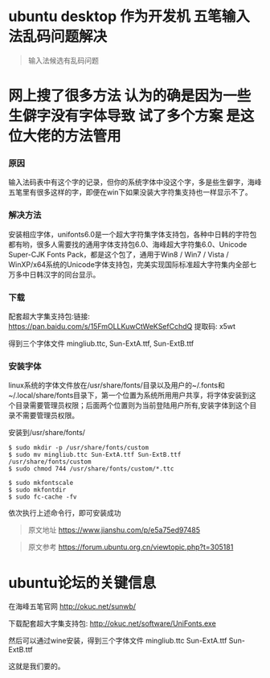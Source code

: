 # ubuntu desktop 作为开发机 五笔输入法乱码问题解决
> 输入法候选有乱码问题

# 网上搜了很多方法 认为的确是因为一些生僻字没有字体导致 试了多个方案 是这位大佬的方法管用

### 原因

输入法码表中有这个字的记录，但你的系统字体中没这个字，多是些生僻字，海峰五笔里有很多这样的字，即便在win下如果没装大字符集支持也一样显示不了。

### 解决方法

安装相应字体，unifonts6.0是一个超大字符集字体支持包，各种中日韩的字符包都有哟，很多人需要找的通用字体支持包6.0、海峰超大字符集6.0、Unicode Super-CJK Fonts Pack，都是这个包了，通用于Win8 / Win7 / Vista / WinXP/x64系统的Unicode字体支持包，完美实现国际标准超大字符集内全部七万多中日韩汉字的同台显示。

### 下载

配套超大字集支持包:链接: https://pan.baidu.com/s/15FmOLLKuwCtWeKSefCchdQ 提取码: x5wt

得到三个字体文件 mingliub.ttc, Sun-ExtA.ttf, Sun-ExtB.ttf

### 安装字体
linux系统的字体文件放在/usr/share/fonts/目录以及用户的~/.fonts和~/.local/share/fonts目录下，第一个位置为系统所用用户共享，将字体安装到这个目录需要管理员权限；后面两个位置则为当前登陆用户所有,安装字体到这个目录不需要管理员权限。

安装到/usr/share/fonts/

```
$ sudo mkdir -p /usr/share/fonts/custom
$ sudo mv mingliub.ttc Sun-ExtA.ttf Sun-ExtB.ttf /usr/share/fonts/custom
$ sudo chmod 744 /usr/share/fonts/custom/*.ttc

$ sudo mkfontscale  
$ sudo mkfontdir
$ sudo fc-cache -fv
```

依次执行上述命令行，即可安装成功


> 原文地址 https://www.jianshu.com/p/e5a75ed97485

> 原文参考 https://forum.ubuntu.org.cn/viewtopic.php?t=305181


# ubuntu论坛的关键信息

在海峰五笔官网 http://okuc.net/sunwb/

下载配套超大字集支持包: http://okuc.net/software/UniFonts.exe

然后可以通过wine安装，得到三个字体文件 mingliub.ttc Sun-ExtA.ttf Sun-ExtB.ttf

这就是我们要的。
